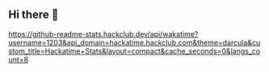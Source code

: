 ## Hi there 👋

https://github-readme-stats.hackclub.dev/api/wakatime?username=1203&api_domain=hackatime.hackclub.com&theme=darcula&custom_title=Hackatime+Stats&layout=compact&cache_seconds=0&langs_count=8

<!--
**penguinissus/penguinissus** is a ✨ _special_ ✨ repository because its `README.md` (this file) appears on your GitHub profile.

Here are some ideas to get you started:

- 🔭 I’m currently working on ...
- 🌱 I’m currently learning ...
- 👯 I’m looking to collaborate on ...
- 🤔 I’m looking for help with ...
- 💬 Ask me about ...
- 📫 How to reach me: ...
- 😄 Pronouns: ...
- ⚡ Fun fact: ...
-->

